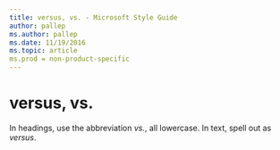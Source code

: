 ```yaml
---
title: versus, vs. - Microsoft Style Guide
author: pallep
ms.author: pallep
ms.date: 11/19/2016
ms.topic: article
ms.prod = non-product-specific
---
```


# versus, vs.

In headings, use the abbreviation *vs.*, all lowercase. In text, spell out as *versus*.

